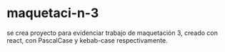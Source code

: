 # maquetaci-n-3
se crea proyecto para evidenciar trabajo de maquetación 3, creado con react, con PascalCase y kebab-case respectivamente.
